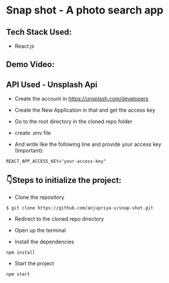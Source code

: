 # Snap shot - A photo search app

## Tech Stack Used:

- React.js

## Demo Video:

## API Used - Unsplash Api

- Create the account in https://unsplash.com/developers

- Create the New Application in that and get the access key

- Go to the root directory in the cloned repo folder

- create .env file

- And write like the following line and provide your access key (Important):

```
REACT_APP_ACCESS_KEY="your-access-key"
```

## :point_down:Steps to initialize the project:

- Clone the repository

```
$ git clone https://github.com/anjupriya-v/snap-shot.git
```

- Redirect to the cloned repo directory

- Open up the terminal

- Install the dependencies

```
npm install
```

- Start the project

```
npm start
```
